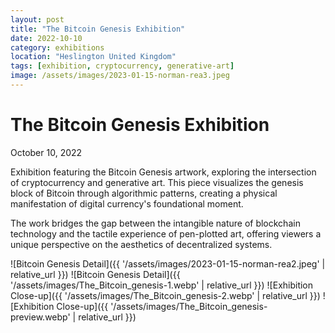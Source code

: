 ```yaml
---
layout: post
title: "The Bitcoin Genesis Exhibition"
date: 2022-10-10
category: exhibitions
location: "Heslington United Kingdom"
tags: [exhibition, cryptocurrency, generative-art]
image: /assets/images/2023-01-15-norman-rea3.jpeg
---
```


# The Bitcoin Genesis Exhibition
October 10, 2022


Exhibition featuring the Bitcoin Genesis artwork, exploring the intersection of cryptocurrency and generative art. This piece visualizes the genesis block of Bitcoin through algorithmic patterns, creating a physical manifestation of digital currency's foundational moment.

The work bridges the gap between the intangible nature of blockchain technology and the tactile experience of pen-plotted art, offering viewers a unique perspective on the aesthetics of decentralized systems.

![Bitcoin Genesis Detail]({{ '/assets/images/2023-01-15-norman-rea2.jpeg' | relative_url }})
![Bitcoin Genesis Detail]({{ '/assets/images/The_Bitcoin_genesis-1.webp' | relative_url }})
![Exhibition Close-up]({{ '/assets/images/The_Bitcoin_genesis-2.webp' | relative_url }})
![Exhibition Close-up]({{ '/assets/images/The_Bitcoin_genesis-preview.webp' | relative_url }})
